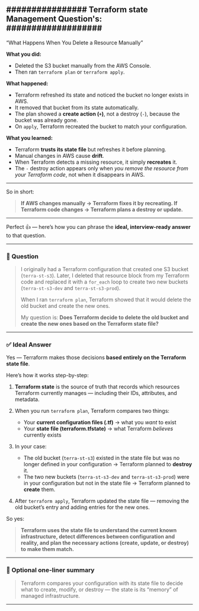 


################ Terraform state Management Question's: ###################
--------------------------------------------------------------------------------
 “What Happens When You Delete a Resource Manually”

**What you did:**

* Deleted the S3 bucket manually from the AWS Console.
* Then ran `terraform plan` or `terraform apply`.

**What happened:**

* Terraform refreshed its state and noticed the bucket no longer exists in AWS.
* It removed that bucket from its state automatically.
* The plan showed a **create action (`+`)**, not a destroy (`-`), because the bucket was already gone.
* On `apply`, Terraform recreated the bucket to match your configuration.

**What you learned:**

* Terraform **trusts its state file** but refreshes it before planning.
* Manual changes in AWS cause **drift**.
* When Terraform detects a missing resource, it simply **recreates** it.
* The `-` destroy action appears only when *you remove the resource from your Terraform code*, not when it disappears in AWS.

---

So in short:

> **If AWS changes manually → Terraform fixes it by recreating.
> If Terraform code changes → Terraform plans a destroy or update.**


------
Perfect 👍 — here’s how you can phrase the **ideal, interview-ready answer** to that question.

---

### 🧩 Question

> I originally had a Terraform configuration that created one S3 bucket (`terra-st-s3`).
> Later, I deleted that resource block from my Terraform code and replaced it with a `for_each` loop to create two new buckets (`terra-st-s3-dev` and `terra-st-s3-prod`).
>
> When I ran `terraform plan`, Terraform showed that it would delete the old bucket and create the new ones.
>
> My question is:
> **Does Terraform decide to delete the old bucket and create the new ones based on the Terraform state file?**

---

### ✅ Ideal Answer

Yes — Terraform makes those decisions **based entirely on the Terraform state file**.

Here’s how it works step-by-step:

1. **Terraform state** is the source of truth that records which resources Terraform currently manages — including their IDs, attributes, and metadata.
2. When you run `terraform plan`, Terraform compares two things:

   * Your **current configuration files (.tf)** → what you *want* to exist
   * Your **state file (terraform.tfstate)** → what Terraform *believes* currently exists
3. In your case:

   * The old bucket (`terra-st-s3`) existed in the state file but was no longer defined in your configuration → Terraform planned to **destroy** it.
   * The two new buckets (`terra-st-s3-dev` and `terra-st-s3-prod`) were in your configuration but not in the state file → Terraform planned to **create** them.
4. After `terraform apply`, Terraform updated the state file — removing the old bucket’s entry and adding entries for the new ones.

So yes:

> **Terraform uses the state file to understand the current known infrastructure, detect differences between configuration and reality, and plan the necessary actions (create, update, or destroy) to make them match.**

---

### 💬 Optional one-liner summary

> Terraform compares your configuration with its state file to decide what to create, modify, or destroy — the state is its “memory” of managed infrastructure.

---

